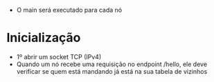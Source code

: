 - O main será executado para cada nó

# Inicialização

- 1º abrir um socket TCP (IPv4)
- Quando um nó recebe uma requisição no endpoint /hello, ele deve verificar se quem está mandando já está na sua tabela de vizinhos
